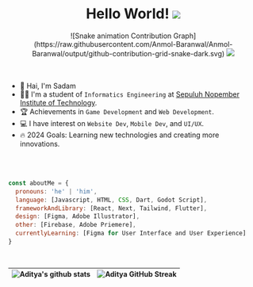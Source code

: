 <h1 align="center"><b>Hello World! </b><img src="https://media.giphy.com/media/hvRJCLFzcasrR4ia7z/giphy.gif" width="35"></h1>
<div align="center">
  ![Snake animation Contribution Graph](https://raw.githubusercontent.com/Anmol-Baranwal/Anmol-Baranwal/output/github-contribution-grid-snake-dark.svg) 
  <img src="https://www.animatedimages.org/data/media/562/animated-line-image-0184.gif" width="1920" />
</div>
<br>
<br>

- 👋 Hai, I'm Sadam
- 👨‍🎓 I'm a student of `Informatics Engineering` at [Sepuluh Nopember Institute of Technology](https://www.its.ac.id/).
- 🏆 Achievements in `Game Development` and `Web Development`.
- 💻 I have interest on `Website Dev`, `Mobile Dev`, and `UI/UX`.
- 🔥 2024 Goals: Learning new technologies and creating more innovations.
<br>
<br>

```javascript
const aboutMe = {
  pronouns: 'he' | 'him',
  language: [Javascript, HTML, CSS, Dart, Godot Script],
  frameworkAndLibrary: [React, Next, Tailwind, Flutter],
  design: [Figma, Adobe Illustrator],
  other: [Firebase, Adobe Priemere],
  currentlyLearning: [Figma for User Interface and User Experience]
}
```
<br>

| ![Aditya's github stats](https://github-readme-stats-eight-theta.vercel.app/api?username=sdmalirf&show_icons=true&theme=algolia&include_all_commits=true&count_private=true) | ![Aditya GitHub Streak](https://github-readme-stats-eight-theta.vercel.app/api/top-langs/?username=sdmalirf&layout=compact&langs_count=8&theme=algolia) |
| --- | --- |
  
